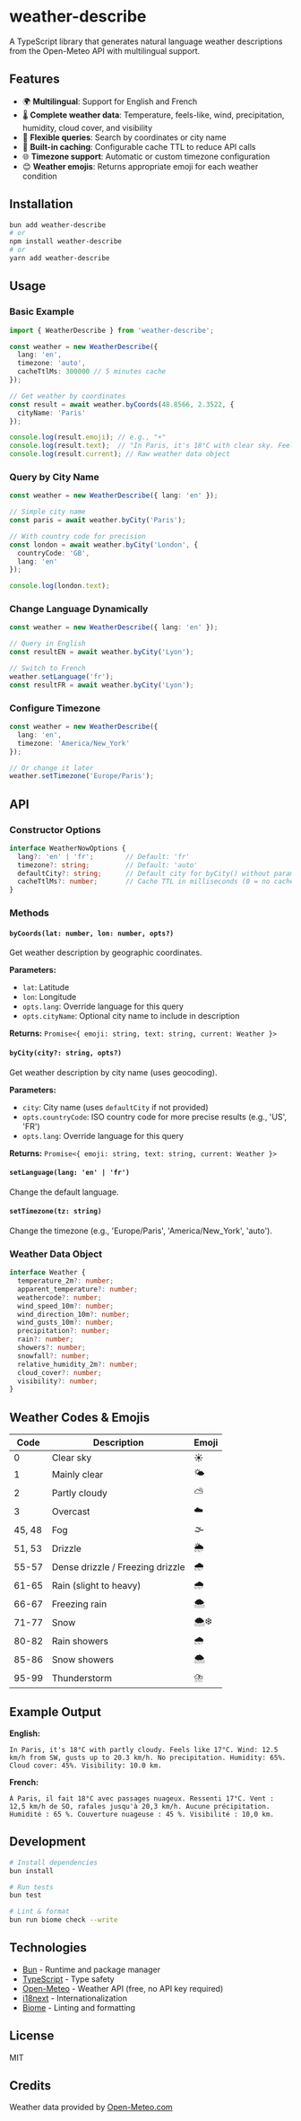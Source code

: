 # weather-describe

A TypeScript library that generates natural language weather descriptions from the Open-Meteo API with multilingual support.

## Features

- 🌍 **Multilingual**: Support for English and French
- 🌡️ **Complete weather data**: Temperature, feels-like, wind, precipitation, humidity, cloud cover, and visibility
- 🎯 **Flexible queries**: Search by coordinates or city name
- 💾 **Built-in caching**: Configurable cache TTL to reduce API calls
- 🌐 **Timezone support**: Automatic or custom timezone configuration
- 😊 **Weather emojis**: Returns appropriate emoji for each weather condition

## Installation

```bash
bun add weather-describe
# or
npm install weather-describe
# or
yarn add weather-describe
```

## Usage

### Basic Example

```typescript
import { WeatherDescribe } from 'weather-describe';

const weather = new WeatherDescribe({
  lang: 'en',
  timezone: 'auto',
  cacheTtlMs: 300000 // 5 minutes cache
});

// Get weather by coordinates
const result = await weather.byCoords(48.8566, 2.3522, {
  cityName: 'Paris'
});

console.log(result.emoji); // e.g., "☀️"
console.log(result.text);  // "In Paris, it's 18°C with clear sky. Feels like 17°C..."
console.log(result.current); // Raw weather data object
```

### Query by City Name

```typescript
const weather = new WeatherDescribe({ lang: 'en' });

// Simple city name
const paris = await weather.byCity('Paris');

// With country code for precision
const london = await weather.byCity('London', { 
  countryCode: 'GB',
  lang: 'en'
});

console.log(london.text);
```

### Change Language Dynamically

```typescript
const weather = new WeatherDescribe({ lang: 'en' });

// Query in English
const resultEN = await weather.byCity('Lyon');

// Switch to French
weather.setLanguage('fr');
const resultFR = await weather.byCity('Lyon');
```

### Configure Timezone

```typescript
const weather = new WeatherDescribe({ 
  lang: 'en',
  timezone: 'America/New_York'
});

// Or change it later
weather.setTimezone('Europe/Paris');
```

## API

### Constructor Options

```typescript
interface WeatherNowOptions {
  lang?: 'en' | 'fr';        // Default: 'fr'
  timezone?: string;         // Default: 'auto'
  defaultCity?: string;      // Default city for byCity() without params
  cacheTtlMs?: number;       // Cache TTL in milliseconds (0 = no cache)
}
```

### Methods

#### `byCoords(lat: number, lon: number, opts?)`

Get weather description by geographic coordinates.

**Parameters:**
- `lat`: Latitude
- `lon`: Longitude
- `opts.lang`: Override language for this query
- `opts.cityName`: Optional city name to include in description

**Returns:** `Promise<{ emoji: string, text: string, current: Weather }>`

#### `byCity(city?: string, opts?)`

Get weather description by city name (uses geocoding).

**Parameters:**
- `city`: City name (uses `defaultCity` if not provided)
- `opts.countryCode`: ISO country code for more precise results (e.g., 'US', 'FR')
- `opts.lang`: Override language for this query

**Returns:** `Promise<{ emoji: string, text: string, current: Weather }>`

#### `setLanguage(lang: 'en' | 'fr')`

Change the default language.

#### `setTimezone(tz: string)`

Change the timezone (e.g., 'Europe/Paris', 'America/New_York', 'auto').

### Weather Data Object

```typescript
interface Weather {
  temperature_2m?: number;
  apparent_temperature?: number;
  weathercode?: number;
  wind_speed_10m?: number;
  wind_direction_10m?: number;
  wind_gusts_10m?: number;
  precipitation?: number;
  rain?: number;
  showers?: number;
  snowfall?: number;
  relative_humidity_2m?: number;
  cloud_cover?: number;
  visibility?: number;
}
```

## Weather Codes & Emojis

| Code   | Description                      | Emoji |
|--------|----------------------------------|-------|
| 0      | Clear sky                        | ☀️    |
| 1      | Mainly clear                     | 🌤️   |
| 2      | Partly cloudy                    | ⛅     |
| 3      | Overcast                         | ☁️    |
| 45, 48 | Fog                              | 🌫️   |
| 51, 53 | Drizzle                          | 🌦️   |
| 55-57  | Dense drizzle / Freezing drizzle | 🌧️   |
| 61-65  | Rain (slight to heavy)           | 🌧️   |
| 66-67  | Freezing rain                    | 🌨️   |
| 71-77  | Snow                             | 🌨️❄️ |
| 80-82  | Rain showers                     | 🌧️   |
| 85-86  | Snow showers                     | 🌨️   |
| 95-99  | Thunderstorm                     | ⛈️    |

## Example Output

**English:**
```
In Paris, it's 18°C with partly cloudy. Feels like 17°C. Wind: 12.5 km/h from SW, gusts up to 20.3 km/h. No precipitation. Humidity: 65%. Cloud cover: 45%. Visibility: 10.0 km.
```

**French:**
```
À Paris, il fait 18°C avec passages nuageux. Ressenti 17°C. Vent : 12,5 km/h de SO, rafales jusqu'à 20,3 km/h. Aucune précipitation. Humidité : 65 %. Couverture nuageuse : 45 %. Visibilité : 10,0 km.
```

## Development

```bash
# Install dependencies
bun install

# Run tests
bun test

# Lint & format
bun run biome check --write
```

## Technologies

- [Bun](https://bun.sh/) - Runtime and package manager
- [TypeScript](https://www.typescriptlang.org/) - Type safety
- [Open-Meteo](https://open-meteo.com/) - Weather API (free, no API key required)
- [i18next](https://www.i18next.com/) - Internationalization
- [Biome](https://biomejs.dev/) - Linting and formatting

## License

MIT

## Credits

Weather data provided by [Open-Meteo.com](https://open-meteo.com/)

